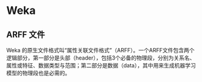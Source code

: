 <!--
 * @Github       : https://github.com/superzhc/BigData-A-Question
 * @Author       : SUPERZHC
 * @CreateDate   : 2020-11-28 01:18:30
 * @LastEditTime : 2020-11-28 15:58:48
 * @Copyright 2020 SUPERZHC
-->
# Weka

## ARFF 文件

Weka 的原生文件格式叫“属性关联文件格式”（ARFF）。一个ARFF文件包含两个逻辑部分，第一部分是头部（header），包括3个必备的物理段，分别为关系名、属性或特征、数据类型与范围；第二部分是数据（data），其中用来生成机器学习模型的物理段也是必需的。

